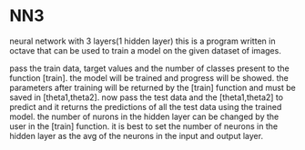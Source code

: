 # NN3
neural network with 3 layers(1 hidden layer)
this is a program written in octave that can be used to train a model on the given dataset of images.

pass the train data, target values and the number of classes present to the function [train].
the model will be trained and progress will be showed. the parameters after training will be returned by the [train] function and must be saved in [theta1,theta2].
now pass the test data and the [theta1,theta2] to predict and it returns the predictions of all the test data using the trained model.
the number of nurons in the hidden layer can be changed by the user in the [train] function.
it is best to set the number of neurons in the hidden layer as the avg of the neurons in the input and output layer.
